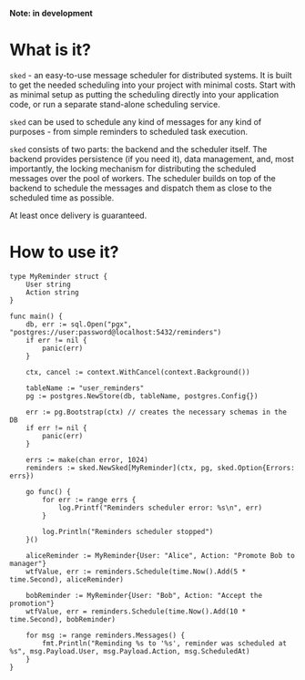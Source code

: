**Note: in development**

# What is it?
`sked` - an easy-to-use message scheduler for distributed systems. It is built to get the needed scheduling into your project with minimal costs.
Start with as minimal setup as putting the scheduling directly into your application code, or run a separate stand-alone scheduling service.

`sked` can be used to schedule any kind of messages for any kind of purposes - from simple reminders to scheduled task execution.

`sked` consists of two parts: the backend and the scheduler itself.
The backend provides persistence (if you need it), data management, and, most importantly, the locking mechanism for distributing the scheduled messages over the pool of workers.
The scheduler builds on top of the backend to schedule the messages and dispatch them as close to the scheduled time as possible.

At least once delivery is guaranteed.

# How to use it?

```
type MyReminder struct {
    User string
    Action string
}

func main() {
    db, err := sql.Open("pgx", "postgres://user:password@localhost:5432/reminders")
    if err != nil {
        panic(err)
    }
	
    ctx, cancel := context.WithCancel(context.Background())
	
    tableName := "user_reminders"
    pg := postgres.NewStore(db, tableName, postgres.Config{})
	
    err := pg.Bootstrap(ctx) // creates the necessary schemas in the DB
    if err != nil {
        panic(err)
    }
	
    errs := make(chan error, 1024)
    reminders := sked.NewSked[MyReminder](ctx, pg, sked.Option{Errors: errs})
	
    go func() {
        for err := range errs {
            log.Printf("Reminders scheduler error: %s\n", err)
        }
	    
        log.Println("Reminders scheduler stopped")
    }()

    aliceReminder := MyReminder{User: "Alice", Action: "Promote Bob to manager"}
    wtfValue, err := reminders.Schedule(time.Now().Add(5 * time.Second), aliceReminder)
    
    bobReminder := MyReminder{User: "Bob", Action: "Accept the promotion"}
    wtfValue, err = reminders.Schedule(time.Now().Add(10 * time.Second), bobReminder)
    
    for msg := range reminders.Messages() {
        fmt.Println("Reminding %s to '%s', reminder was scheduled at %s", msg.Payload.User, msg.Payload.Action, msg.ScheduledAt)
    }
}
```
